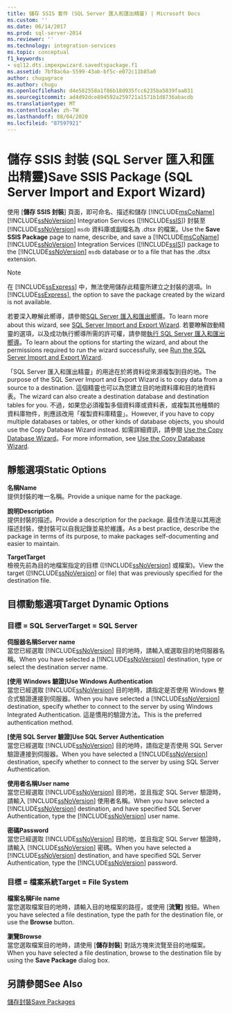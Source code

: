 ```yaml
---
title: 儲存 SSIS 套件 (SQL Server 匯入和匯出精靈) | Microsoft Docs
ms.custom: ''
ms.date: 06/14/2017
ms.prod: sql-server-2014
ms.reviewer: ''
ms.technology: integration-services
ms.topic: conceptual
f1_keywords:
- sql12.dts.impexpwizard.savedtspackage.f1
ms.assetid: 7bf8ac6a-5599-43ab-bf5c-e072c11b85a0
author: chugugrace
ms.author: chugu
ms.openlocfilehash: d4e582558a1f86b18d935fcc6235ba5839faa031
ms.sourcegitcommit: ad4d92dce894592a259721a1571b1d8736abacdb
ms.translationtype: MT
ms.contentlocale: zh-TW
ms.lasthandoff: 08/04/2020
ms.locfileid: "87597921"
---
```

# <a name="save-ssis-package-sql-server-import-and-export-wizard"></a><span data-ttu-id="f799f-102">儲存 SSIS 封裝 (SQL Server 匯入和匯出精靈)</span><span class="sxs-lookup"><span data-stu-id="f799f-102">Save SSIS Package (SQL Server Import and Export Wizard)</span></span>
  <span data-ttu-id="f799f-103">使用 [**儲存 SSIS 封裝**] 頁面，即可命名、描述和儲存 [!INCLUDE[msCoName](../../includes/msconame-md.md)] [!INCLUDE[ssNoVersion](../../includes/ssnoversion-md.md)] Integration Services ([!INCLUDE[ssIS](../../includes/ssis-md.md)]) 封裝至 [!INCLUDE[ssNoVersion](../../includes/ssnoversion-md.md)] `msdb` 資料庫或副檔名為 .dtsx 的檔案。</span><span class="sxs-lookup"><span data-stu-id="f799f-103">Use the **Save SSIS Package** page to name, describe, and save a [!INCLUDE[msCoName](../../includes/msconame-md.md)] [!INCLUDE[ssNoVersion](../../includes/ssnoversion-md.md)] Integration Services ([!INCLUDE[ssIS](../../includes/ssis-md.md)]) package to the [!INCLUDE[ssNoVersion](../../includes/ssnoversion-md.md)] `msdb` database or to a file that has the .dtsx extension.</span></span>  
  
> [!NOTE]  
>  <span data-ttu-id="f799f-104">在 [!INCLUDE[ssExpress](../../includes/ssexpress-md.md)] 中，無法使用儲存此精靈所建立之封裝的選項。</span><span class="sxs-lookup"><span data-stu-id="f799f-104">In [!INCLUDE[ssExpress](../../includes/ssexpress-md.md)], the option to save the package created by the wizard is not available.</span></span>  
  
 <span data-ttu-id="f799f-105">若要深入瞭解此嚮導，請參閱[SQL Server 匯入和匯出嚮導](import-and-export-data-with-the-sql-server-import-and-export-wizard.md)。</span><span class="sxs-lookup"><span data-stu-id="f799f-105">To learn more about this wizard, see [SQL Server Import and Export Wizard](import-and-export-data-with-the-sql-server-import-and-export-wizard.md).</span></span> <span data-ttu-id="f799f-106">若要瞭解啟動精靈的選項，以及成功執行嚮導所需的許可權，請參閱[執行 SQL Server 匯入和匯出嚮導](start-the-sql-server-import-and-export-wizard.md)。</span><span class="sxs-lookup"><span data-stu-id="f799f-106">To learn about the options for starting the wizard, and about the permissions required to run the wizard successfully, see [Run the SQL Server Import and Export Wizard](start-the-sql-server-import-and-export-wizard.md).</span></span>  
  
 <span data-ttu-id="f799f-107">「SQL Server 匯入和匯出精靈」的用途在於將資料從來源複製到目的地。</span><span class="sxs-lookup"><span data-stu-id="f799f-107">The purpose of the SQL Server Import and Export Wizard is to copy data from a source to a destination.</span></span> <span data-ttu-id="f799f-108">這個精靈也可以為您建立目的地資料庫和目的地資料表。</span><span class="sxs-lookup"><span data-stu-id="f799f-108">The wizard can also create a destination database and destination tables for you.</span></span> <span data-ttu-id="f799f-109">不過，如果您必須複製多個資料庫或資料表，或複製其他種類的資料庫物件，則應該改用「複製資料庫精靈」。</span><span class="sxs-lookup"><span data-stu-id="f799f-109">However, if you have to copy multiple databases or tables, or other kinds of database objects, you should use the Copy Database Wizard instead.</span></span> <span data-ttu-id="f799f-110">如需詳細資訊，請參閱 [Use the Copy Database Wizard](../../relational-databases/databases/use-the-copy-database-wizard.md)。</span><span class="sxs-lookup"><span data-stu-id="f799f-110">For more information, see [Use the Copy Database Wizard](../../relational-databases/databases/use-the-copy-database-wizard.md).</span></span>  
  
## <a name="static-options"></a><span data-ttu-id="f799f-111">靜態選項</span><span class="sxs-lookup"><span data-stu-id="f799f-111">Static Options</span></span>  
 <span data-ttu-id="f799f-112">**名稱**</span><span class="sxs-lookup"><span data-stu-id="f799f-112">**Name**</span></span>  
 <span data-ttu-id="f799f-113">提供封裝的唯一名稱。</span><span class="sxs-lookup"><span data-stu-id="f799f-113">Provide a unique name for the package.</span></span>  
  
 <span data-ttu-id="f799f-114">**說明**</span><span class="sxs-lookup"><span data-stu-id="f799f-114">**Description**</span></span>  
 <span data-ttu-id="f799f-115">提供封裝的描述。</span><span class="sxs-lookup"><span data-stu-id="f799f-115">Provide a description for the package.</span></span> <span data-ttu-id="f799f-116">最佳作法是以其用途描述封裝，使封裝可以自我記錄並易於維護。</span><span class="sxs-lookup"><span data-stu-id="f799f-116">As a best practice, describe the package in terms of its purpose, to make packages self-documenting and easier to maintain.</span></span>  
  
 <span data-ttu-id="f799f-117">**Target**</span><span class="sxs-lookup"><span data-stu-id="f799f-117">**Target**</span></span>  
 <span data-ttu-id="f799f-118">檢視先前為目的地檔案指定的目標 ([!INCLUDE[ssNoVersion](../../includes/ssnoversion-md.md)] 或檔案)。</span><span class="sxs-lookup"><span data-stu-id="f799f-118">View the target ([!INCLUDE[ssNoVersion](../../includes/ssnoversion-md.md)] or file) that was previously specified for the destination file.</span></span>  
  
## <a name="target-dynamic-options"></a><span data-ttu-id="f799f-119">目標動態選項</span><span class="sxs-lookup"><span data-stu-id="f799f-119">Target Dynamic Options</span></span>  
  
### <a name="target--sql-server"></a><span data-ttu-id="f799f-120">目標 = SQL Server</span><span class="sxs-lookup"><span data-stu-id="f799f-120">Target = SQL Server</span></span>  
 <span data-ttu-id="f799f-121">**伺服器名稱**</span><span class="sxs-lookup"><span data-stu-id="f799f-121">**Server name**</span></span>  
 <span data-ttu-id="f799f-122">當您已經選取 [!INCLUDE[ssNoVersion](../../includes/ssnoversion-md.md)] 目的地時，請輸入或選取目的地伺服器名稱。</span><span class="sxs-lookup"><span data-stu-id="f799f-122">When you have selected a [!INCLUDE[ssNoVersion](../../includes/ssnoversion-md.md)] destination, type or select the destination server name.</span></span>  
  
 <span data-ttu-id="f799f-123">**[使用 Windows 驗證]**</span><span class="sxs-lookup"><span data-stu-id="f799f-123">**Use Windows Authentication**</span></span>  
 <span data-ttu-id="f799f-124">當您已經選取 [!INCLUDE[ssNoVersion](../../includes/ssnoversion-md.md)] 目的地時，請指定是否使用 Windows 整合式驗證連接到伺服器。</span><span class="sxs-lookup"><span data-stu-id="f799f-124">When you have selected a [!INCLUDE[ssNoVersion](../../includes/ssnoversion-md.md)] destination, specify whether to connect to the server by using Windows Integrated Authentication.</span></span> <span data-ttu-id="f799f-125">這是慣用的驗證方法。</span><span class="sxs-lookup"><span data-stu-id="f799f-125">This is the preferred authentication method.</span></span>  
  
 <span data-ttu-id="f799f-126">**[使用 SQL Server 驗證]**</span><span class="sxs-lookup"><span data-stu-id="f799f-126">**Use SQL Server Authentication**</span></span>  
 <span data-ttu-id="f799f-127">當您已經選取 [!INCLUDE[ssNoVersion](../../includes/ssnoversion-md.md)] 目的地時，請指定是否使用 SQL Server 驗證連接到伺服器。</span><span class="sxs-lookup"><span data-stu-id="f799f-127">When you have selected a [!INCLUDE[ssNoVersion](../../includes/ssnoversion-md.md)] destination, specify whether to connect to the server by using SQL Server Authentication.</span></span>  
  
 <span data-ttu-id="f799f-128">**使用者名稱**</span><span class="sxs-lookup"><span data-stu-id="f799f-128">**User name**</span></span>  
 <span data-ttu-id="f799f-129">當您已經選取 [!INCLUDE[ssNoVersion](../../includes/ssnoversion-md.md)] 目的地，並且指定 SQL Server 驗證時，請輸入 [!INCLUDE[ssNoVersion](../../includes/ssnoversion-md.md)] 使用者名稱。</span><span class="sxs-lookup"><span data-stu-id="f799f-129">When you have selected a [!INCLUDE[ssNoVersion](../../includes/ssnoversion-md.md)] destination, and have specified SQL Server Authentication, type the [!INCLUDE[ssNoVersion](../../includes/ssnoversion-md.md)] user name.</span></span>  
  
 <span data-ttu-id="f799f-130">**密碼**</span><span class="sxs-lookup"><span data-stu-id="f799f-130">**Password**</span></span>  
 <span data-ttu-id="f799f-131">當您已經選取 [!INCLUDE[ssNoVersion](../../includes/ssnoversion-md.md)] 目的地，並且指定 SQL Server 驗證時，請輸入 [!INCLUDE[ssNoVersion](../../includes/ssnoversion-md.md)] 密碼。</span><span class="sxs-lookup"><span data-stu-id="f799f-131">When you have selected a [!INCLUDE[ssNoVersion](../../includes/ssnoversion-md.md)] destination, and have specified SQL Server Authentication, type the [!INCLUDE[ssNoVersion](../../includes/ssnoversion-md.md)] password.</span></span>  
  
### <a name="target--file-system"></a><span data-ttu-id="f799f-132">目標 = 檔案系統</span><span class="sxs-lookup"><span data-stu-id="f799f-132">Target = File System</span></span>  
 <span data-ttu-id="f799f-133">**檔案名稱**</span><span class="sxs-lookup"><span data-stu-id="f799f-133">**File name**</span></span>  
 <span data-ttu-id="f799f-134">當您選取檔案目的地時，請輸入目的地檔案的路徑，或使用 [**流覽]** 按鈕。</span><span class="sxs-lookup"><span data-stu-id="f799f-134">When you have selected a file destination, type the path for the destination file, or use the **Browse** button.</span></span>  
  
 <span data-ttu-id="f799f-135">**瀏覽**</span><span class="sxs-lookup"><span data-stu-id="f799f-135">**Browse**</span></span>  
 <span data-ttu-id="f799f-136">當您選取檔案目的地時，請使用 [**儲存封裝**] 對話方塊來流覽至目的地檔案。</span><span class="sxs-lookup"><span data-stu-id="f799f-136">When you have selected a file destination, browse to the destination file by using the **Save Package** dialog box.</span></span>  
  
## <a name="see-also"></a><span data-ttu-id="f799f-137">另請參閱</span><span class="sxs-lookup"><span data-stu-id="f799f-137">See Also</span></span>  
 [<span data-ttu-id="f799f-138">儲存封裝</span><span class="sxs-lookup"><span data-stu-id="f799f-138">Save Packages</span></span>](../save-packages.md)  
  
  

